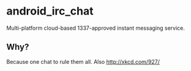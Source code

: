 # android_irc_chat
Multi-platform cloud-based 1337-approved instant messaging service.

## Why?
Because one chat to rule them all. Also http://xkcd.com/927/
